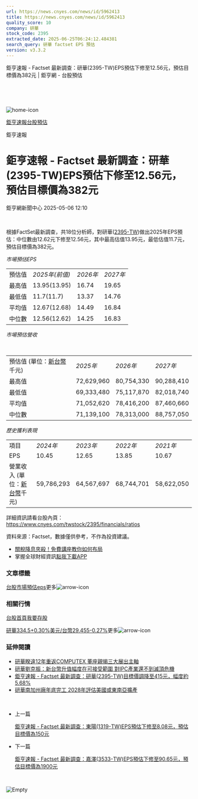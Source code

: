 ```yaml
---
url: https://news.cnyes.com/news/id/5962413
title: https://news.cnyes.com/news/id/5962413
quality_score: 10
company: 研華
stock_code: 2395
extracted_date: 2025-06-25T06:24:12.484381
search_query: 研華 factset EPS 預估
version: v3.3.2
---
```


鉅亨速報 - Factset 最新調查：研華(2395-TW)EPS預估下修至12.56元，預估目標價為382元 | 鉅亨網 - 台股預估

‌

‌

![home-icon](/assets/icons/breadCrumb/symbol-icon-home.svg)

[鉅亨速報](/news/cat/anue_live)[台股預估](/news/cat/tw_forecast)

鉅亨速報

# 鉅亨速報 - Factset 最新調查：研華(2395-TW)EPS預估下修至12.56元，預估目標價為382元

鉅亨網新聞中心 2025-05-06 12:10

‌

根據FactSet最新調查，共18位分析師，對研華([2395-TW](https://www.cnyes.com/twstock/2395))做出2025年EPS預估：中位數由12.62元下修至12.56元，其中最高估值13.95元，最低估值11.7元，預估目標價為382元。

*市場預估EPS*

|  |  |  |  |
| --- | --- | --- | --- |
| 預估值 | *2025年(前值)* | *2026年* | *2027年* |
| 最高值 | 13.95(13.95) | 16.74 | 19.65 |
| 最低值 | 11.7(11.7) | 13.37 | 14.76 |
| 平均值 | 12.67(12.68) | 14.49 | 16.84 |
| 中位數 | 12.56(12.62) | 14.25 | 16.83 |

*市場預估營收*

‌

|  |  |  |  |
| --- | --- | --- | --- |
| 預估值 (單位：[新台幣](https://invest.cnyes.com/forex/detail/usdtwd)千元) | *2025年* | *2026年* | *2027年* |
| 最高值 | 72,629,960 | 80,754,330 | 90,288,410 |
| 最低值 | 69,333,480 | 75,117,870 | 82,018,740 |
| 平均值 | 71,052,620 | 78,416,200 | 87,460,660 |
| 中位數 | 71,139,100 | 78,313,000 | 88,757,050 |

*歷史獲利表現*

|  |  |  |  |  |
| --- | --- | --- | --- | --- |
| 項目 | *2024年* | *2023年* | *2022年* | *2021年* |
| EPS | 10.45 | 12.65 | 13.85 | 10.67 |
| 營業收入 (單位：[新台幣](https://invest.cnyes.com/forex/detail/usdtwd)千元) | 59,786,293 | 64,567,697 | 68,744,701 | 58,622,050 |

詳細資訊請看台股內頁：  
<https://www.cnyes.com/twstock/2395/financials/ratios>

資料來源：Factset，數據僅供參考，不作為投資建議。

* [關稅降息夾殺！免費講座教你如何布局](https://www.rsc.com.tw/Cnyes_RSC/SeminarBooking2025InvestmentOutlook.aspx?utm_source=anue&utm_medium=usstocks_end)
* 掌握全球財經資訊[點我下載APP](http://www.cnyes.com/app/?utm_source=mweb&utm_medium=HamMenuBanner&utm_campaign=fixed&utm_content=entr)

### 文章標籤

[台股](https://news.cnyes.com/tag/台股 "台股")[市場預估](https://news.cnyes.com/tag/市場預估 "市場預估")[eps](https://news.cnyes.com/tag/eps "eps")更多![arrow-icon](/assets/icons/arrows/arrow-down.svg)

### 相關行情

[台股首頁](https://www.cnyes.com/twstock)[我要存股](https://supr.link/8OHaU)

[研華334.5+0.30%](https://www.cnyes.com/twstock/2395)[美元/台幣29.455-0.27%](https://invest.cnyes.com/forex/detail/USDTWD)更多![arrow-icon](/assets/icons/arrows/arrow-down.svg)

### 延伸閱讀

* [研華睽違12年重返COMPUTEX 董座親揭三大展出主軸](/news/id/5961498)
* [研華劉克振：新台幣升值幅度在可接受範圍 對IPC產業還不到滅頂危機](/news/id/5960482)
* [鉅亨速報 - Factset 最新調查：研華(2395-TW)目標價調降至415元，幅度約5.68%](/news/id/5959090)
* [研華南加州廠年底完工 2028年評估美國或東南亞擴產](/news/id/5957520)

‌

* 上一篇

  [鉅亨速報 - Factset 最新調查：東陽(1319-TW)EPS預估下修至8.08元，預估目標價為150元](/news/id/5962909)
* 下一篇

  [鉅亨速報 - Factset 最新調查：嘉澤(3533-TW)EPS預估下修至90.65元，預估目標價為1900元](/news/id/5962200)

‌

![Empty](/assets/icons/skeleton/empty-image.svg)

‌